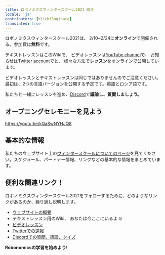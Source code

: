```yaml
---
title: ロボノミクスウィンタースクール2021 紹介
locale: 'ja' 
contributors: [KiichiSugihara]
translated: true
---
```


ロボノミクスウィンタースクール2021は、 2/10~2/24に**オンライン**で開催される。参加費は**無料**です。


テキストレッスンはこのWikiで、
ビデオレッスンは[YouTube channel](https://www.youtube.com/channel/UCrSiho1uB-1n6F8cZpCLhjQ)で、 
お知らせは[Twitter account](https://twitter.com/AIRA_Robonomics)でと、
様々な方法で**レッスン**をオンラインで公開しています。

ビデオレッスンとテキストレッスンは同じではありませんのでご注意ください。最初は、2つの言語バージョンを公開する予定です。英語とロシア語です。

私たちと一緒にレッスンを進め、[Discord](https://discord.gg/5UWNGNaAUf)で**議論し、質問しましょう。**

## オープニングセレモニーを見よう

https://youtu.be/kQaSwNYHJQ8

## 基本的な情報

私たちのウェブサイト上の[ウィンタースクールについてのページ](https://robonomics.network/blog/winter-robonomics-school/)を見てください。スケジュール、パートナー情報、リンクなどの基本的な情報をまとめています。



## 便利な関連リンク！

ロボノミクスウィンタースクール2021をフォローするために、どのようなリンクがあるのか、繰り返し説明します。

- [ウェブサイトの概要](https://robonomics.network/blog/winter-robonomics-school/)
- テキストレッスン用のWiki、 あなたは今ここにいるよ 🤓
- [ビデオレッスン](https://www.youtube.com/channel/UCrSiho1uB-1n6F8cZpCLhjQ)
- [Twitterでの速報](https://twitter.com/AIRA_Robonomics)
- [Discordでの質問、議論、クイズ](https://discord.gg/5UWNGNaAUf)

**Robonomicsの学習を始めよう!**

